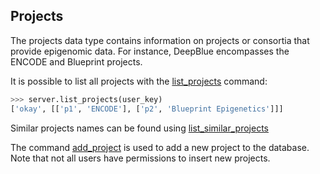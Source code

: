 ## Projects

The projects data type contains information on projects or consortia that provide epigenomic data. For instance,
DeepBlue encompasses the ENCODE and Blueprint projects.

It is possible to list all projects with the [list_projects](http://deepblue.mpi-inf.mpg.de/api.html#api-list_projects) command:
```python
>>> server.list_projects(user_key)
['okay', [['p1', 'ENCODE'], ['p2', 'Blueprint Epigenetics']]]
```

Similar projects names can be found using [list_similar_projects](http://deepblue.mpi-inf.mpg.de/api.html#api-list_similar_projects)

The command [add_project](http://deepblue.mpi-inf.mpg.de/api.html#api-add_project) is used to add a new project to the database.
Note that not all users have permissions to insert new projects.
